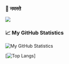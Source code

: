 ### 🙏 नमस्ते

<img src="https://img.shields.io/static/v1?label=Hi&message=Welcome&color=brightgreen"/>


### 📈 My GitHub Statistics

![My GitHub Statistics](https://github-readme-stats.vercel.app/api?username=rakheshthayyur&count_private=true&show_icons=true&hide_title=true)

[![Top Langs](https://github-readme-stats.vercel.app/api/top-langs/?username=rakheshthayyur)]
